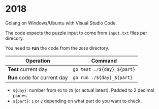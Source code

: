 # 2018

Golang on Windows/Ubuntu with Visual Studio Code.

The code expects the puzzle input to come from `input.txt` files per direcory.

You need to **run** the code from the `2018` directory.

Operation | Command
---- | ----
**Test** current day | `go test ./${day}_${part}`
**Run** code for current day | `go run ./${day}_${part}`

* `${day}`: number from `01` to `25` (or actual latest). Padded to 2 decimal places.
* `${part}`: `1` or `2` depending on what part do you want to check.